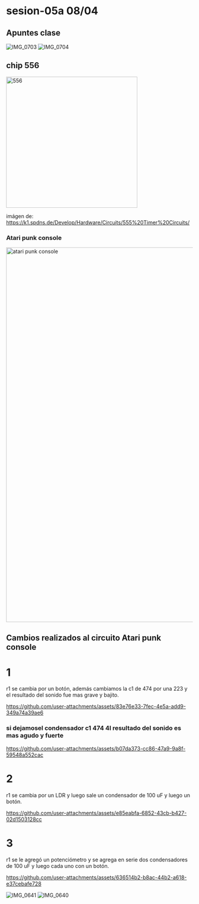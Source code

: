 # sesion-05a 08/04

## Apuntes clase

![IMG_0703](https://github.com/user-attachments/assets/d11ffb8f-169d-4aad-b6c3-c29101a62e30)
![IMG_0704](https://github.com/user-attachments/assets/c7139832-bc2e-427e-be6c-9561269edced)

## chip 556

<img width="354" alt="556" src="https://github.com/user-attachments/assets/e4bb1a86-7e48-47e2-a6ee-2551f30553f1" />

imágen de: <https://k1.spdns.de/Develop/Hardware/Circuits/555%20Timer%20Circuits/>

### Atari punk console

<img width="1012" alt="atari punk console" src="https://github.com/user-attachments/assets/8e8dd426-678a-445d-9cce-56e1c561e692" />

## Cambios realizados al circuito Atari punk console

# 1

r1 se cambia por un botón, además cambiamos la c1 de 474 por una 223 y el resultado del sonido fue mas grave y bajito.

<https://github.com/user-attachments/assets/83e76e33-7fec-4e5a-add9-349a74a39ae6>

### si dejamosel condensador c1 474 4l resultado del sonido es mas agudo y fuerte

<https://github.com/user-attachments/assets/b07da373-cc86-47a9-9a8f-59548a552cac>

# 2

r1 se cambia por un LDR y luego sale un condensador de 100 uF y luego un botón.

<https://github.com/user-attachments/assets/e85eabfa-6852-43cb-b427-02d1503128cc>

# 3

r1 se le agregó un potenciómetro y se agrega en serie dos condensadores de 100 uF y luego cada uno con un botón.

<https://github.com/user-attachments/assets/636514b2-b8ac-44b2-a618-e37cebafe728>

![IMG_0641](https://github.com/user-attachments/assets/d52f8be5-30b7-4f9a-9057-fa85c017360c)
![IMG_0640](https://github.com/user-attachments/assets/34a34327-8c14-44a3-be96-7e91ccbdc400)
